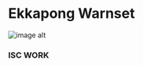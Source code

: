 # Ekkapong Warnset
![image alt](https://github.com/eliasz02/ekkapong.github.io/blob/main/ekkapong.jpg?raw=true)

### ISC WORK
